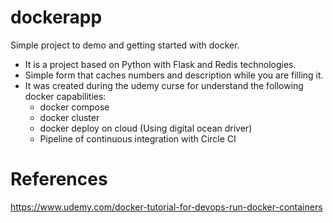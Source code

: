 # dockerapp

Simple project to demo and getting started with docker.
* It is a project based on Python with Flask and Redis technologies.
* Simple form that caches numbers and description while you are filling it.  
* It was created during the udemy curse for understand the following docker capabilities:
    * docker compose
    * docker cluster
    * docker deploy on cloud (Using digital ocean driver)
    * Pipeline of continuous integration with Circle CI
 
# References
https://www.udemy.com/docker-tutorial-for-devops-run-docker-containers

